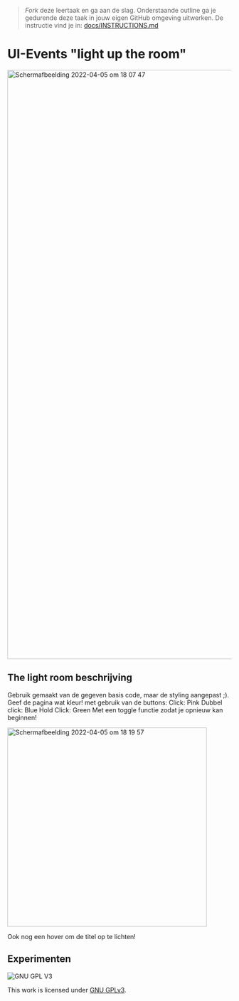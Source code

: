 > _Fork_ deze leertaak en ga aan de slag. Onderstaande outline ga je gedurende deze taak in jouw eigen GitHub omgeving uitwerken. De instructie vind je in: [docs/INSTRUCTIONS.md](docs/INSTRUCTIONS.md)

# UI-Events "light up the room"
<!-- Geef je project een titel en schrijf in één zin wat het is -->
<img width="1326" alt="Schermafbeelding 2022-04-05 om 18 07 47" src="https://user-images.githubusercontent.com/90447045/161798717-0cbd14ca-1d76-4db9-acf3-68fb231cb5dc.png">


## The light room beschrijving
<!-- In de Beschrijving staat hoe je project er uit ziet, hoe het werkt en wat je er mee kan. -->
Gebruik gemaakt van de gegeven basis code, maar de styling aangepast ;). 
Geef de pagina wat kleur! met gebruik van de buttons:
Click: Pink
Dubbel click: Blue
Hold Click: Green
Met een toggle functie zodat je opnieuw kan beginnen!

<img width="448" alt="Schermafbeelding 2022-04-05 om 18 19 57" src="https://user-images.githubusercontent.com/90447045/161800147-3e86b20a-10f3-41f3-88d9-5b4e330fd489.png">


Ook nog een hover om de titel op te lichten! 




<!-- Voeg een link toe naar Github Pages 🌐-->

## Experimenten
<!-- In de Experimenten beschrijf je wat je per experimnet hebt gedaan en documenteer je de code aan de hand van voorbeelden -->
<!-- Voeg een mooie poster visual toe 📸 per experiment -->


![GNU GPL V3](https://www.gnu.org/graphics/gplv3-127x51.png)

This work is licensed under [GNU GPLv3](./LICENSE).
